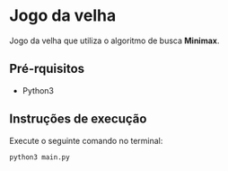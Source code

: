# Jogo da velha

Jogo da velha que utiliza o algoritmo de busca **Minimax**. 

## Pré-rquisitos

* Python3

## Instruções de execução

Execute o seguinte comando no terminal:

``
python3 main.py
``